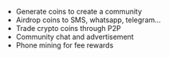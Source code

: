 * Generate coins to create a community
* Airdrop coins to SMS, whatsapp, telegram...
* Trade crypto coins through P2P
* Community chat and advertisement
* Phone mining for fee rewards

